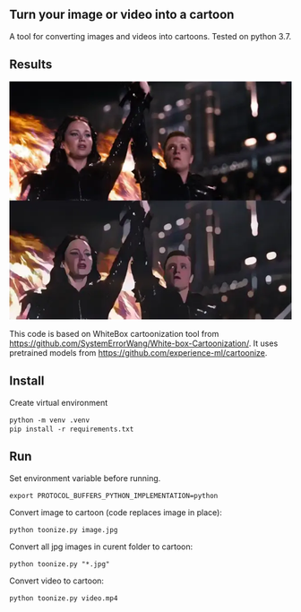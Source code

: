 ## Turn your image or video into a cartoon

A tool for converting images and videos into cartoons. Tested on python 3.7.

## Results
<div>
<img src="/media/toonize.webp" width="640"/>
</div>

This code is based on WhiteBox cartoonization tool from https://github.com/SystemErrorWang/White-box-Cartoonization/. It uses pretrained models from https://github.com/experience-ml/cartoonize.

## Install

Create virtual environment

```
python -m venv .venv
pip install -r requirements.txt
```

## Run

Set environment variable before running.

```
export PROTOCOL_BUFFERS_PYTHON_IMPLEMENTATION=python
```

Convert image to cartoon (code replaces image in place):

```
python toonize.py image.jpg
```

Convert all jpg images in curent folder to cartoon:

```
python toonize.py "*.jpg"
```

Convert video to cartoon:

```
python toonize.py video.mp4
```
